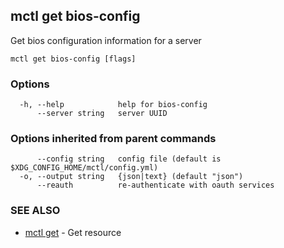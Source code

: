 [Auto generated by spf13/cobra]: <>

## mctl get bios-config

Get bios configuration information for a server

```
mctl get bios-config [flags]
```

### Options

```
  -h, --help            help for bios-config
      --server string   server UUID
```

### Options inherited from parent commands

```
      --config string   config file (default is $XDG_CONFIG_HOME/mctl/config.yml)
  -o, --output string   {json|text} (default "json")
      --reauth          re-authenticate with oauth services
```

### SEE ALSO

* [mctl get](mctl_get.md)	 - Get resource

